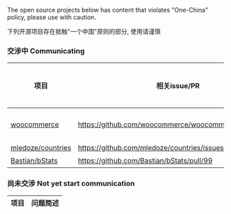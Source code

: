 The open source projects below has content that violates "One-China" policy, please use with caution.

下列开源项目存在抵触"一个中国"原则的部分, 使用请谨慎

### 交涉中 Communicating
| 项目 | 相关issue/PR | 问题简述 |
| ------------- | ------------- | ------------- |
| [woocommerce](https://github.com/woocommerce/woocommerce) | https://github.com/woocommerce/woocommerce/pull/24425 | 港澳台 |
| [mledoze/countries](https://github.com/mledoze/countries) | https://github.com/mledoze/countries/issues/4 | 台 |
| [Bastian/bStats](https://github.com/Bastian/bStats) | https://github.com/Bastian/bStats/pull/99 | 台 |


### 尚未交涉 Not yet start communication

| 项目 | 问题简述 |
| ------------- | ------------- |
